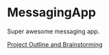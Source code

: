 # MessagingApp
Super awesome messaging app.

[Project Outline and Brainstorming](https://drive.google.com/open?id=14qqI5ZBkzr1RauKJd5yG0oVZKBvjaEmzWdyc44MwpDk)
